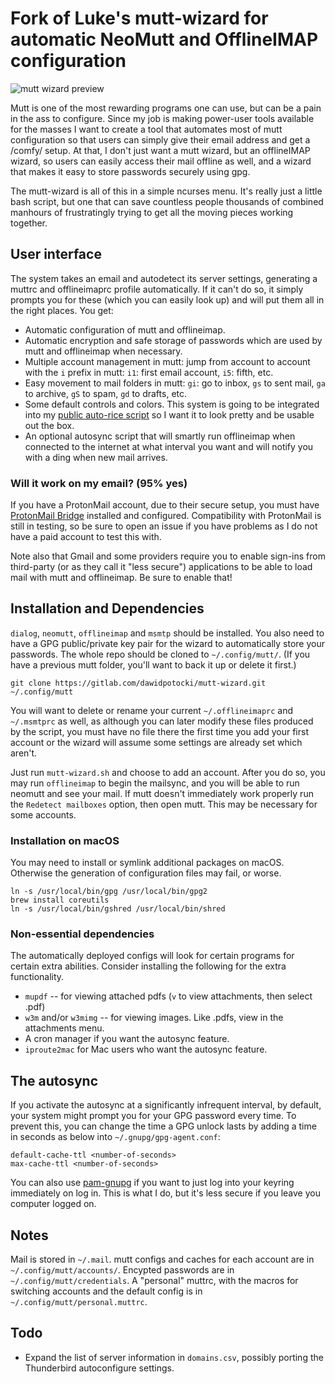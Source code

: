 # Fork of Luke's mutt-wizard for automatic NeoMutt and OfflineIMAP configuration

![mutt wizard preview](etc/mw.png)

Mutt is one of the most rewarding programs one can use, but can be a pain in
the ass to configure. Since my job is making power-user tools available for the
masses I want to create a tool that automates most of mutt configuration so
that users can simply give their email address and get a /comfy/ setup. At
that, I don't just want a mutt wizard, but an offlineIMAP wizard, so users can
easily access their mail offline as well, and a wizard that makes it easy to
store passwords securely using gpg.

The mutt-wizard is all of this in a simple ncurses menu. It's really just a
little bash script, but one that can save countless people thousands of
combined manhours of frustratingly trying to get all the moving pieces working
together.

## User interface

The system takes an email and autodetect its server settings, generating a
muttrc and offlineimaprc profile automatically. If it can't do so, it simply
prompts you for these (which you can easily look up) and will put them all in
the right places. You get:

+ Automatic configuration of mutt and offlineimap.
+ Automatic encryption and safe storage of passwords which are used by mutt and
  offlineimap when necessary.
+ Multiple account management in mutt: jump from account to account with the
  `i` prefix in mutt: `i1`: first email account, `i5`: fifth, etc.
+ Easy movement to mail folders in mutt: `gi`: go to inbox, `gs` to sent mail,
  `ga` to archive, `gS` to spam, `gd` to drafts, etc.
+ Some default controls and colors. This system is going to be integrated into
  my [public auto-rice script](https://larbs.xyz) so I want it to look pretty
  and be usable out the box.
+ An optional autosync script that will smartly run offlineimap when connected
  to the internet at what interval you want and will notify you with a ding
  when new mail arrives.

### Will it work on my email? (95% yes)

If you have a ProtonMail account, due to their secure setup, you must have
[ProtonMail Bridge](https://protonmail.com/bridge/) installed and configured.
Compatibility with ProtonMail is still in testing, so be sure to open an issue
if you have problems as I do not have a paid account to test this with.

Note also that Gmail and some providers require you to enable sign-ins from
third-party (or as they call it "less secure") applications to be able to load
mail with mutt and offlineimap. Be sure to enable that!

## Installation and Dependencies

`dialog`, `neomutt`, `offlineimap` and `msmtp` should be installed. You also need to
have a GPG public/private key pair for the wizard to automatically store your
passwords. The whole repo should be cloned to `~/.config/mutt/`. (If you have a
previous mutt folder, you'll want to back it up or delete it first.)

```
git clone https://gitlab.com/dawidpotocki/mutt-wizard.git ~/.config/mutt
```

You will want to delete or rename your current `~/.offlineimaprc` and
`~/.msmtprc` as well, as although you can later modify these files produced by
the script, you must have no file there the first time you add your first
account or the wizard will assume some settings are already set which aren't.

Just run `mutt-wizard.sh` and choose to add an account. After you do so, you
may run `offlineimap` to begin the mailsync, and you will be able to run
neomutt and see your mail.  If mutt doesn't immediately work properly run the
`Redetect mailboxes` option, then open mutt. This may be necessary for some
accounts.


### Installation on macOS

You may need to install or symlink additional packages on macOS. Otherwise the generation of configuration files may fail, or worse.

```
ln -s /usr/local/bin/gpg /usr/local/bin/gpg2
brew install coreutils
ln -s /usr/local/bin/gshred /usr/local/bin/shred
```

### Non-essential dependencies

The automatically deployed configs will look for certain programs for certain
extra abilities. Consider installing the following for the extra functionality.

+ `mupdf` -- for viewing attached pdfs (`v` to view attachments, then select
  .pdf)
+ `w3m` and/or `w3mimg` -- for viewing images. Like .pdfs, view in the attachments menu.
+ A cron manager if you want the autosync feature.
+ `iproute2mac` for Mac users who want the autosync feature.

## The autosync

If you activate the autosync at a significantly infrequent interval, by
default, your system might prompt you for your GPG password every time. To
prevent this, you can change the time a GPG unlock lasts by adding a time in
seconds as below into `~/.gnupg/gpg-agent.conf`:

```
default-cache-ttl <number-of-seconds>
max-cache-ttl <number-of-seconds>
```

You can also use [pam-gnupg](https://github.com/cruegge/pam-gnupg) if you want
to just log into your keyring immediately on log in. This is what I do, but
it's less secure if you leave you computer logged on.


## Notes

Mail is stored in `~/.mail`. mutt configs and caches for each account are in
`~/.config/mutt/accounts/`. Encypted passwords are in
`~/.config/mutt/credentials`. A "personal" muttrc, with the macros for
switching accounts and the default config is in
`~/.config/mutt/personal.muttrc`.

## Todo

* Expand the list of server information in `domains.csv`, possibly porting the
  Thunderbird autoconfigure settings.
